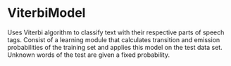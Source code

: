 # ViterbiModel
Uses Viterbi algorithm to classify text with their respective parts of speech tags. Consist of a learning module that calculates transition and emission probabilities of the training set and applies this model on the test data set. Unknown words of the test are given a fixed probability.
